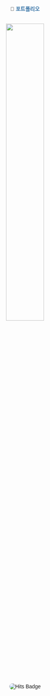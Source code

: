 <div align="center" style="font-family: Arial, sans-serif;">

  <p>
    🧷 <a href="https://yuni-dev.notion.site/61f39062182444338b3aa0b65257e74c?pvs=74" target="_blank" style="color: #3572A5; text-decoration: none; font-weight: bold;">포트폴리오</a>
  </p>

  <br>

  <a href="https://github.com/anuraghazra/github-readme-stats">
    <img src="https://github-readme-stats.vercel.app/api?username=sugoring&show_icons=true&theme=material-palenight&hide_border=true&bg_color=20232a&icon_color=3572A5&text_color=fff&title_color=3572A5&count_private=true" width="45%" style="border-radius: 8px;"/>
  </a>

  <br>
  
  <a href="https://hits.seeyoufarm.com" style="text-decoration: none;">
    <img src="https://hits.seeyoufarm.com/api/count/incr/badge.svg?url=https%3A%2F%2Fgithub.com%2Fsugoring&count_bg=%233572A5&title_bg=%23000000&icon=github.svg&icon_color=%23E7E7E7&title=&edge_flat=false" alt="Hits Badge" style="border-radius: 8px;"/>
  </a>

</div>
